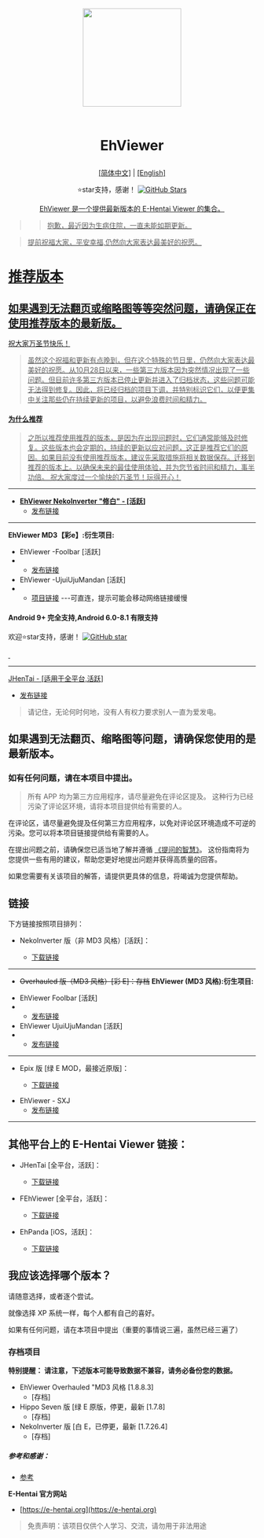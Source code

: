 <h1 align="center">
<img src="https://meowing-dirt-plantain.glitch.me/3/632c0c786e8a94c76f3e4c2b203c3aef.png" width="200">
    
<br>EhViewer<br>
</h1>
<p align="center">
  <a href="https://github.com/liufuyou/EhViewer/blob/main/README-ZH.md">[简体中文]</a>
  <span>|</span>
  <a href="https://github.com/liufuyou/EhViewer">[English]</a>
</p>

<p align="center">  ⭐️star支持，感谢！
  <a target="_blank" href='https://github.com/login?return_to=%2Fliufuyou%2FEhViewer'>
    <img src="https://img.shields.io/github/stars/liufuyou/EhViewer.svg?style=flat&logo=GitHub" alt="GitHub Stars"></p>
<p align="center">EhViewer 是一个提供最新版本的 E-Hentai Viewer 的集合。</p>

> > 抱歉，最近因为生病住院，一直未能如期更新。

>提前祝福大家，平安幸福,仍然向大家表达最美好的祝愿。

# 推荐版本
## 如果遇到无法翻页或缩略图等等突然问题，请确保正在使用推荐版本的最新版。

祝大家万圣节快乐！
>虽然这个祝福和更新有点晚到，但在这个特殊的节日里，仍然向大家表达最美好的祝愿。从10月28日以来，一些第三方版本因为突然情况出现了一些问题。但目前许多第三方版本已停止更新并进入了归档状态，这些问题可能无法得到修复。因此，将已经归档的项目下调，并特别标识它们，以便更集中关注那些仍在持续更新的项目，以避免浪费时间和精力。

#### 为什么推荐
>之所以推荐使用推荐的版本，是因为在出现问题时，它们通常能够及时修复。这些版本也会定期的，持续的更新以应对问题，这正是推荐它们的原因。如果目前没有使用推荐版本，建议先采取措施将相关数据保存。迁移到推荐的版本上。以确保未来的最佳使用体验，并为您节省时间和精力，事半功倍。
祝大家度过一个愉快的万圣节！玩得开心！
---
- **EhViewer NekoInverter "修白" -  [活跃]**
  - [发布链接](https://github.com/EhViewer-NekoInverter/EhViewer/releases)
---
**EhViewer MD3【彩e】:衍生项目:**

- EhViewer -FooIbar [活跃]
-  - [发布链接](https://github.com/FooIbar/EhViewer/releases)
- EhViewer -UjuiUjuMandan [活跃]
-  - [项目链接](https://github.com/UjuiUjuMandan/EhViewer?tab=readme-ov-file)
---可直连，提示可能会移动网络链接缓慢
#### Android 9+ 完全支持,Android 6.0-8.1 有限支持
<p>欢迎⭐️star支持，感谢！
  <a target="_blank" href='https://github.com/login?return_to=%2Fliufuyou%2FEhViewer'>
    <img src="https://img.shields.io/github/stars/liufuyou/EhViewer.svg?style=flat&logo=GitHub" alt="GitHub star"></p> 

---
JHenTai - [适用于全平台,活跃]
  - [发布链接](https://github.com/jiangtian616/JHenTai/releases) 

> 请记住，无论何时何地，没有人有权力要求别人一直为爱发电。

## 如果遇到无法翻页、缩略图等问题，请确保您使用的是最新版本。

### 如有任何问题，请在本项目中提出。
> 所有 APP 均为第三方应用程序，请尽量避免在评论区提及。
这种行为已经污染了评论区环境，请将本项目提供给有需要的人。

在评论区，请尽量避免提及任何第三方应用程序，以免对评论区环境造成不可逆的污染。您可以将本项目链接提供给有需要的人。

在提出问题之前，请确保您已适当地了解并遵循 [《提问的智慧》](https://github.com/ryanhanwu/How-To-Ask-Questions-The-Smart-Way/blob/main/README-zh_CN.md)。
这份指南将为您提供一些有用的建议，帮助您更好地提出问题并获得高质量的回答。

如果您需要有关该项目的解答，请提供更具体的信息，将竭诚为您提供帮助。<br>

## 链接

下方链接按照项目排列：

* NekoInverter 版（非 MD3 风格）[活跃]：

  * [下载链接](https://github.com/EhViewer-NekoInverter/EhViewer/releases)
---
* ~~Overhauled 版（MD3 风格）[彩 E]：存档~~
**EhViewer (MD3 风格):衍生项目:**

- EhViewer  FooIbar [活跃]
-  - [发布链接](https://github.com/EhViewer-NekoInverter/EhViewer/releases)
- EhViewer  UjuiUjuMandan [活跃]
-  - [发布链接](https://github.com/EhViewer-NekoInverter/EhViewer/releases)
---    
* Epix 版 [绿 E MOD，最接近原版]：

  * [下载链接](https://github.com/exzhawk/EhViewer/releases)
- EhViewer - SXJ
  - [发布链接](https://github.com/xiaojieonly/Ehviewer_CN_SXJ/releases)
---

## 其他平台上的 E-Hentai Viewer 链接：

* JHenTai [全平台，活跃]：

  * [下载链接](https://github.com/jiangtian616/JHenTai/releases)
* FEhViewer [全平台，活跃]：

  * [下载链接](https://github.com/honjow/FEhViewer/releases)
* EhPanda [iOS，活跃]：

  * [下载链接](https://github.com/EhPanda-Team/EhPanda/blob/main/READMEs/README.chs.md)

## 我应该选择哪个版本？

请随意选择，或者逐个尝试。

就像选择 XP 系统一样，每个人都有自己的喜好。

如果有任何问题，请在本项目中提出（重要的事情说三遍，虽然已经三遍了）

### 存档项目

**特别提醒： 请注意，下述版本可能导致数据不兼容，请务必备份您的数据。**

* EhViewer Overhauled "MD3 风格 [1.8.8.3]
  * [存档]
* Hippo Seven 版 [绿 E 原版，停更，最新 [1.7.8]
  * [存档]
* NekoInverter 版 [白 E，已停更，最新 [1.7.26.4]
  * [存档]


##### 参考和感谢：

* [参考](https://github.com/liufuyou/EhViewer/tree/References)

**E-Hentai 官方网站**

* [https://e-hentai.org](https://e-hentai.org)

> 免责声明：该项目仅供个人学习、交流，请勿用于非法用途

